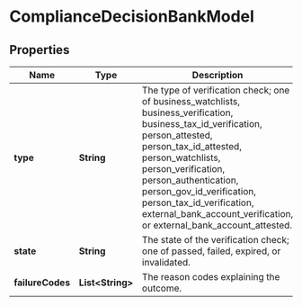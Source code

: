 

# ComplianceDecisionBankModel


## Properties

| Name | Type | Description | Notes |
|------------ | ------------- | ------------- | -------------|
|**type** | **String** | The type of verification check; one of business_watchlists, business_verification, business_tax_id_verification, person_attested, person_tax_id_attested, person_watchlists, person_verification, person_authentication, person_gov_id_verification, person_tax_id_verification, external_bank_account_verification, or external_bank_account_attested. |  |
|**state** | **String** | The state of the verification check; one of passed, failed, expired, or invalidated. |  |
|**failureCodes** | **List&lt;String&gt;** | The reason codes explaining the outcome. |  [optional] |




